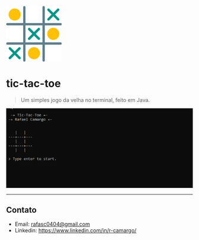 <img height="150px" src="./assets/tic-tac-toe.png"/>

# tic-tac-toe

>  Um simples jogo da velha no terminal, feito em Java.

<img src="./assets/tictactoe.gif"/>

---

## Contato
- Email: rafasc0404@gmail.com
- Linkedin: https://www.linkedin.com/in/r-camargo/